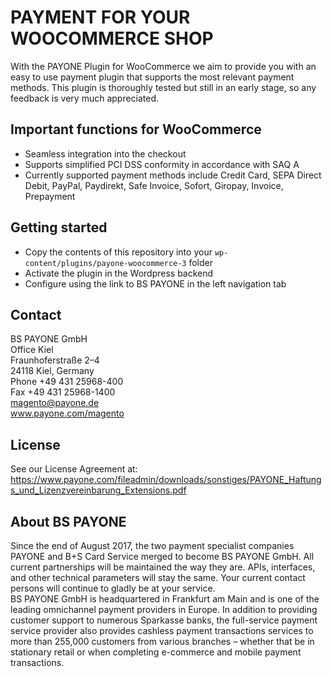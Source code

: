 # PAYMENT FOR YOUR WOOCOMMERCE SHOP
With the PAYONE Plugin for WooCommerce we aim to provide you with an easy to use payment plugin that supports the most relevant payment methods. This plugin is thoroughly tested but still in an early stage, so any feedback is very much appreciated.

## Important functions for WooCommerce
* Seamless integration into the checkout
* Supports simplified PCI DSS conformity in accordance with SAQ A
* Currently supported payment methods include Credit Card, SEPA Direct Debit, PayPal, Paydirekt, Safe Invoice, Sofort, Giropay, Invoice, Prepayment

## Getting started
* Copy the contents of this repository into your `wp-content/plugins/payone-woocommerce-3` folder
* Activate the plugin in the Wordpress backend
* Configure using the link to BS PAYONE in the left navigation tab

## Contact
BS PAYONE GmbH<br>
Office Kiel<br>
Fraunhoferstraße 2–4<br>
24118 Kiel, Germany<br>
Phone +49 431 25968-400<br>
Fax +49 431 25968-1400<br>
magento@payone.de<br>
www.payone.com/magento

## License
See our License Agreement at: https://www.payone.com/fileadmin/downloads/sonstiges/PAYONE_Haftungs_und_Lizenzvereinbarung_Extensions.pdf

## About BS PAYONE
Since the end of August 2017, the two payment specialist companies PAYONE and B+S Card Service merged to become BS PAYONE GmbH. All current partnerships will be maintained the way they are. APIs, interfaces, and other technical parameters will stay the same. Your current contact persons will continue to gladly be at your service.<br>
BS PAYONE GmbH is headquartered in Frankfurt am Main and is one of the leading omnichannel payment providers in Europe. In addition to providing customer support to numerous Sparkasse banks, the full-service payment service provider also provides cashless payment transactions services to more than 255,000 customers from various branches – whether that be in stationary retail or when completing e-commerce and mobile payment transactions.
